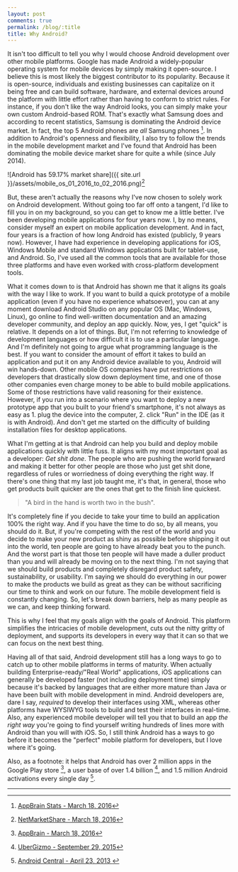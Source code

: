 ```yaml
---
layout: post
comments: true
permalink: /blog/:title
title: Why Android?
---
```


It isn't too difficult to tell you why I would choose Android development over other mobile platforms. Google has made Android a widely-popular operating system for mobile devices by simply making it open-source. I believe this is most likely the biggest contributor to its popularity. Because it is open-source, individuals and existing businesses can capitalize on it being free and can build software, hardware, and external devices around the platform with little effort rather than having to conform to strict rules. For instance, if you don't like the way Android looks, you can simply make your own custom Android-based ROM. That's exactly what Samsung does and according to recent statistics, Samsung is dominating the Android device market. In fact, the top 5 Android phones are _all_ Samsung phones [^fn-footnote_one]. In addition to Android's openness and flexibility, I also try to follow the trends in the mobile development market and I've found that Android has been dominating the mobile device market share for quite a while (since July 2014).

![Android has 59.17% market share]({{ site.url }}/assets/mobile_os_01_2016_to_02_2016.png)[^fn-footnote_two]

But, these aren't actually the reasons why I've now chosen to solely work on Android development. Without going too far off onto a tangent, I'd like to fill you in on my background, so you can get to know me a little better. I've been developing mobile applications for four years now. I, by no means, consider myself an expert on mobile application development. And in fact, four years is a fraction of how long Android has existed (publicly, 9 years now). However, I have had experience in developing applications for iOS, Windows Mobile and standard Windows applications built for tablet-use, and Android. So, I've used all the common tools that are available for those three platforms and have even worked with cross-platform development tools.

What it comes down to is that Android has shown me that it aligns its goals with the way I like to work. If you want to build a quick prototype of a mobile application (even if you have no experience whatsoever), you can at any moment download Android Studio on any popular OS (Mac, Windows, Linux), go online to find well-written documentation and an amazing developer community, and deploy an app quickly. Now, yes, I get "quick" is relative. It depends on a lot of things. But, I'm not referring to knowledge of development languages or how difficult it is to use a particular language. And I'm definitely not going to argue what programming language is the best. If you want to consider the amount of effort it takes to build an application and put it on any Android device available to you, Android will win hands-down. Other mobile OS companies have put restrictions on developers that drastically slow down deployment time, and one of those other companies even charge money to be able to build mobile applications. Some of those restrictions have valid reasoning for their existence. However, if you run into a scenario where you want to deploy a new prototype app that you built to your friend's smartphone, it's not always as easy as 1. plug the device into the computer, 2. click "Run" in the IDE (as it is with Android). And don't get me started on the difficulty of building installation files for desktop applications.

What I'm getting at is that Android can help you build and deploy mobile applications quickly with little fuss. It aligns with my most important goal as a developer: _Get shit done_.
The people who are pushing the world forward and making it better for other people are those who just get shit done, regardless of rules or worriedness of doing everything the right way. If there's one thing that my last job taught me, it's that, in general, those who get products built quicker are the ones that get to the finish line quickest.

> "A bird in the hand is worth two in the bush".

It's completely fine if you decide to take your time to build an application 100% the right way. And if you have the time to do so, by all means, you should do it. But, if you're competing with the rest of the world and you decide to make your new product as shiny as possible before shipping it out into the world, ten people are going to have already beat you to the punch. And the worst part is that those ten people will have made a duller product than you and will already be moving on to the next thing.
I'm not saying that we should build products and completely disregard product safety, sustainability, or usability. I'm saying we should do everything in our power to make the products we build as great as they can be without sacrificing our time to think and work on our future. The mobile development field is constantly changing. So, let's break down barriers, help as many people as we can, and keep thinking forward.

This is why I feel that my goals align with the goals of Android. This platform simplifies the intricacies of mobile development, cuts out the nitty gritty of deployment, and supports its developers in every way that it can so that we can focus on the next best thing.

Having all of that said, Android development still has a long ways to go to catch up to other mobile platforms in terms of maturity. When actually building Enterprise-ready/"Real World" applications, iOS applications can generally be developed faster (not including deployment time) simply because it's backed by languages that are either more mature than Java or have been built with mobile development in mind. Android developers are, dare I say, _required_ to develop their interfaces using XML, whereas other platforms have WYSIWYG tools to build and test their interfaces in real-time. Also, any experienced mobile developer will tell you that to build an app _the right way_ you're going to find yourself writing hundreds of lines more with Android than you will with iOS.
So, I still think Android has a ways to go before it becomes the "perfect" mobile platform for developers, but I love where it's going.

Also, as a footnote: it helps that Android has over 2 million apps in the Google Play store [^fn-footnote_three], a user base of over 1.4 billion [^fn-footnote_four], and 1.5 million Android activations every single day [^fn-footnote_five].


-----

[^fn-footnote_one]: [AppBrain Stats - March 18, 2016](http://www.appbrain.com/stats/stats-index)
[^fn-footnote_two]: [NetMarketShare - March 18, 2016](http://marketshare.hitslink.com/)
[^fn-footnote_three]: [AppBrain - March 18, 2016](http://www.appbrain.com/stats/stats-index)
[^fn-footnote_four]: [UberGizmo - September 29, 2015](http://www.ubergizmo.com/2015/09/over-1-4-billion-people-are-now-using-android/?utm_source=mainrss)
[^fn-footnote_five]: [Android Central - April 23, 2013 ](http://www.engadget.com/2013/04/16/eric-schmidt-google-now-at-1-5-million-android-activations-per/)
